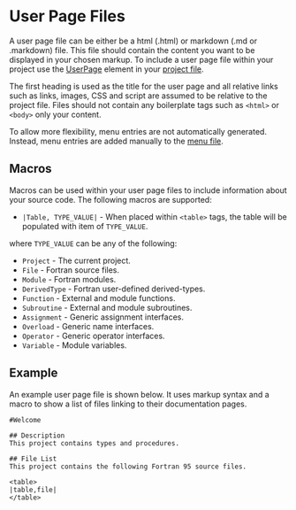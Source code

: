 # User Page Files
A user page file can be either be a html (.html) or markdown (.md or .markdown) file. This file should contain the content you want to be displayed in your chosen markup. To include a user page file within your project use the [UserPage](project-files/types/userpage.md) element in your [project file](project-files.md).

The first heading is used as the title for the user page and all relative links such as links, images, CSS and script are assumed to be relative to the project file. Files should not contain any boilerplate tags such as `<html>` or `<body>` only your content.

To allow more flexibility, menu entries are not automatically generated. Instead, menu entries are added manually to the [menu file](menu-files.md).

## Macros
Macros can be used within your user page files to include information about your source code. The following macros are supported:

 * `|Table, TYPE_VALUE|` - When placed within `<table>` tags, the table will be populated with item of `TYPE_VALUE`.

where `TYPE_VALUE` can be any of the following:

 * `Project` - The current project.
 * `File` - Fortran source files.
 * `Module` - Fortran modules.
 * `DerivedType` - Fortran user-defined derived-types.
 * `Function` - External and module functions.
 * `Subroutine` - External and module subroutines.
 * `Assignment` - Generic assignment interfaces.
 * `Overload` - Generic name interfaces.
 * `Operator` - Generic operator interfaces.
 * `Variable` - Module variables.

## Example
An example user page file is shown below. It uses markup syntax and a macro to show a list of files linking to their documentation pages.

    #Welcome

    ## Description 
    This project contains types and procedures.
    
    ## File List
    This project contains the following Fortran 95 source files.
    
    <table>
    |table,file|
    </table>